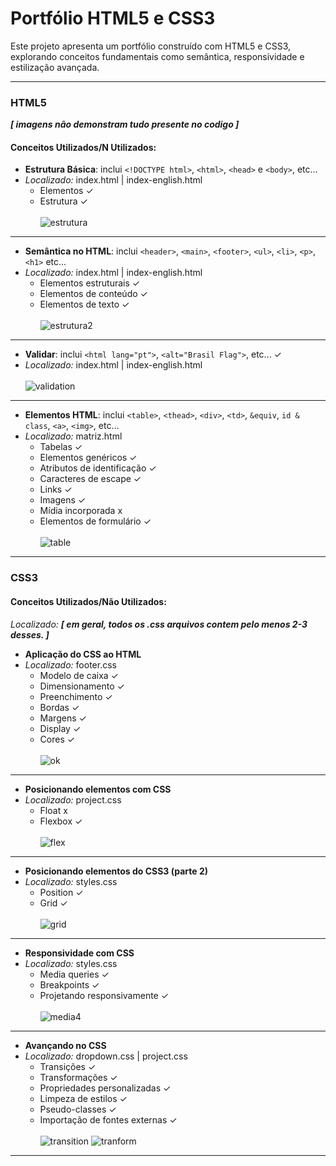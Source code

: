 # Portfólio HTML5 e CSS3

Este projeto apresenta um portfólio construído com HTML5 e CSS3, explorando conceitos fundamentais como semântica, responsividade e estilização avançada.

---

### HTML5
___[ imagens não demonstram tudo presente no codigo ]___

#### Conceitos Utilizados/N Utilizados:
- **Estrutura Básica**: inclui `<!DOCTYPE html>`, `<html>`, `<head>` e `<body>`, etc...
- *Localizado:* index.html | index-english.html
  - Elementos ✓
  - Estrutura ✓ <br> <br>
![estrutura](https://github.com/user-attachments/assets/9f72f025-c7dd-486e-85b9-96da25d71f2a)
---
- **Semântica no HTML**: inclui `<header>`, `<main>`, `<footer>`, `<ul>`, `<li>`, `<p>`, `<h1>` etc...
- *Localizado:* index.html | index-english.html
  - Elementos estruturais ✓
  - Elementos de conteúdo ✓
  - Elementos de texto ✓ <br> <br>
![estrutura2](https://github.com/user-attachments/assets/6962e794-eb72-4a40-9907-e09a26363709)
---
- **Validar**: inclui `<html lang="pt">`, `<alt="Brasil Flag">`, etc... ✓
- *Localizado:* index.html | index-english.html <br> <br>
![validation](https://github.com/user-attachments/assets/3e9a9013-0c7f-4289-aa6d-6da6996faf11)
---
- **Elementos HTML**: inclui `<table>`, `<thead>`, `<div>`, `<td>`, `&equiv`, `id & class`, `<a>`, `<img>`, etc... <br>
- *Localizado:* matriz.html
  - Tabelas ✓
  - Elementos genéricos ✓
  - Atributos de identificação ✓
  - Caracteres de escape ✓
  - Links ✓
  - Imagens ✓
  - Mídia incorporada x
  - Elementos de formulário ✓ <br> <br>
![table](https://github.com/user-attachments/assets/0fd459ba-6b26-461b-a0ce-973f21cbce3f)
---

### CSS3

#### Conceitos Utilizados/Não Utilizados: 
 *Localizado:* ___[ em geral, todos os .css arquivos contem pelo menos 2-3 desses. ]___
- **Aplicação do CSS ao HTML**
- *Localizado:* footer.css
  - Modelo de caixa ✓
  - Dimensionamento ✓
  - Preenchimento ✓
  - Bordas ✓
  - Margens ✓
  - Display ✓
  - Cores ✓ <br> <br>
![ok](https://github.com/user-attachments/assets/99865e26-df42-484e-9118-eb67b56f24f9)
---
- **Posicionando elementos com CSS**
- *Localizado:* project.css
  - Float x
  - Flexbox ✓ <br> <br>
![flex](https://github.com/user-attachments/assets/f89c88e2-a1fc-48ed-9381-da3a868db14e)
---
- **Posicionando elementos do CSS3 (parte 2)**
- *Localizado:* styles.css
  - Position ✓
  - Grid ✓ <br> <br>
![grid](https://github.com/user-attachments/assets/11e17a2e-77a5-43ef-8aca-f61f0381a5cb)
---
- **Responsividade com CSS**
- *Localizado:* styles.css
  - Media queries  ✓
  - Breakpoints ✓
  - Projetando responsivamente ✓ <br> <br>
![media](https://github.com/user-attachments/assets/f2738cb9-8745-4704-b696-9aae97d47db8)4
---
- **Avançando no CSS**
- *Localizado:* dropdown.css | project.css
  - Transições ✓
  - Transformações ✓ <br>
  - Propriedades personalizadas ✓
  - Limpeza de estilos ✓
  - Pseudo-classes ✓
  - Importação de fontes externas ✓ <br> <br>
![transition](https://github.com/user-attachments/assets/b90a71e7-66ef-4b9b-81f3-4338f26823bf)
![tranform](https://github.com/user-attachments/assets/3ecf7843-21d4-4e6a-87ce-0402280a9ded)
---
